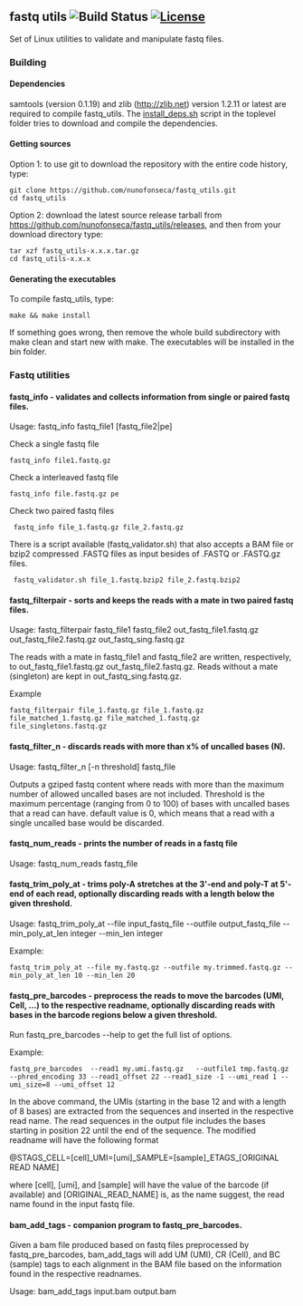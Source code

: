 # 
## fastq utils  ![Build Status](https://travis-ci.org/nunofonseca/fastq_utils.svg?branch=master) [![License](http://img.shields.io/badge/license-GPL%203-brightgreen.svg?style=flat)](http://www.gnu.org/licenses/gpl-3.0.html)
Set of Linux utilities to validate and manipulate fastq files.

### Building

#### Dependencies

samtools (version 0.1.19) and zlib (http://zlib.net) version 1.2.11 or latest are required to compile fastq_utils. 
The [install_deps.sh](https://github.com/nunofonseca/fastq_utils/blob/master/install_deps.sh) script in the toplevel folder tries to download and compile the dependencies.

#### Getting sources

Option 1: to use git to download the repository  with the entire code history, type:

    git clone https://github.com/nunofonseca/fastq_utils.git
    cd fastq_utils

Option 2: download the latest source release tarball from https://github.com/nunofonseca/fastq_utils/releases, and then from your download directory type:

    tar xzf fastq_utils-x.x.x.tar.gz
    cd fastq_utils-x.x.x

#### Generating the executables

To compile fastq_utils, type:

    make && make install

If something goes wrong, then remove the whole build subdirectory with make clean and start new with make. The executables will be installed in the bin folder.


### Fastq utilities

#### fastq_info - validates and collects information from single or paired fastq files.

Usage: fastq_info fastq_file1 [fastq_file2|pe]

Check a single fastq file

    fastq_info file1.fastq.gz

Check a interleaved fastq file

    fastq_info file.fastq.gz pe
    
Check two paired fastq files
    
     fastq_info file_1.fastq.gz file_2.fastq.gz    

There is a script available (fastq_validator.sh) that also accepts a BAM file or bzip2 compressed .FASTQ files as input besides of .FASTQ or .FASTQ.gz files.

     fastq_validator.sh file_1.fastq.bzip2 file_2.fastq.bzip2    


#### fastq_filterpair - sorts and keeps the reads with a mate in two paired fastq files.

Usage: fastq_filterpair fastq_file1 fastq_file2 out_fastq_file1.fastq.gz out_fastq_file2.fastq.gz out_fastq_sing.fastq.gz

The reads with a mate in fastq_file1 and fastq_file2 are written, respectively, to out_fastq_file1.fastq.gz out_fastq_file2.fastq.gz. Reads without a mate (singleton) are kept in out_fastq_sing.fastq.gz.

Example

    fastq_filterpair file_1.fastq.gz file_1.fastq.gz file_matched_1.fastq.gz file_matched_1.fastq.gz file_singletons.fastq.gz


#### fastq_filter_n - discards reads with more than x% of uncalled bases (N).

Usage: fastq_filter_n [-n threshold] fastq_file

Outputs a gziped fastq content where reads with more than the maximum number of allowed uncalled bases are not included.
Threshold is the maximum percentage (ranging from 0 to 100) of bases with uncalled bases that a read can have. default value is 0, which means that a read with a single uncalled base would be discarded. 

#### fastq_num_reads - prints the number of reads in a fastq file

Usage: fastq_num_reads fastq_file

#### fastq_trim_poly_at - trims poly-A stretches at the 3'-end and poly-T at 5'-end of each read, optionally discarding reads with a length below the given threshold.

Usage: fastq_trim_poly_at --file input_fastq_file --outfile output_fastq_file --min_poly_at_len integer --min_len integer

Example:

    fastq_trim_poly_at --file my.fastq.gz --outfile my.trimmed.fastq.gz --min_poly_at_len 10 --min_len 20

#### fastq_pre_barcodes - preprocess the reads to move the barcodes (UMI, Cell, ...) to the respective readname, optionally discarding reads with bases in the barcode regions below a given threshold.

Run fastq_pre_barcodes --help to get the full list of options.

Example:

    fastq_pre_barcodes  --read1 my.umi.fastq.gz   --outfile1 tmp.fastq.gz --phred_encoding 33 --read1_offset 22 --read1_size -1 --umi_read 1 --umi_size=8 --umi_offset 12

In the above command, the UMIs (starting in the base 12 and with a length of 8 bases) are extracted from the sequences and inserted in the respective read name. The read sequences in the output file includes the bases starting in position 22 until the end of the sequence. The modified readname will have the following format

@STAGS_CELL=[cell]_UMI=[umi]_SAMPLE=[sample]\_ETAGS\_[ORIGINAL READ NAME]

where [cell], [umi], and [sample] will have the value of the barcode (if available) and [ORIGINAL_READ_NAME] is, as the name suggest, the read name found in the input fastq file.

#### bam_add_tags - companion program to fastq_pre_barcodes. 

Given a bam file produced based on fastq files preprocessed by fastq_pre_barcodes, bam_add_tags will add UM (UMI), CR (Cell), and BC (sample) tags to each alignment in the BAM file based on the information found in the respective readnames.

Usage: bam_add_tags input.bam output.bam




